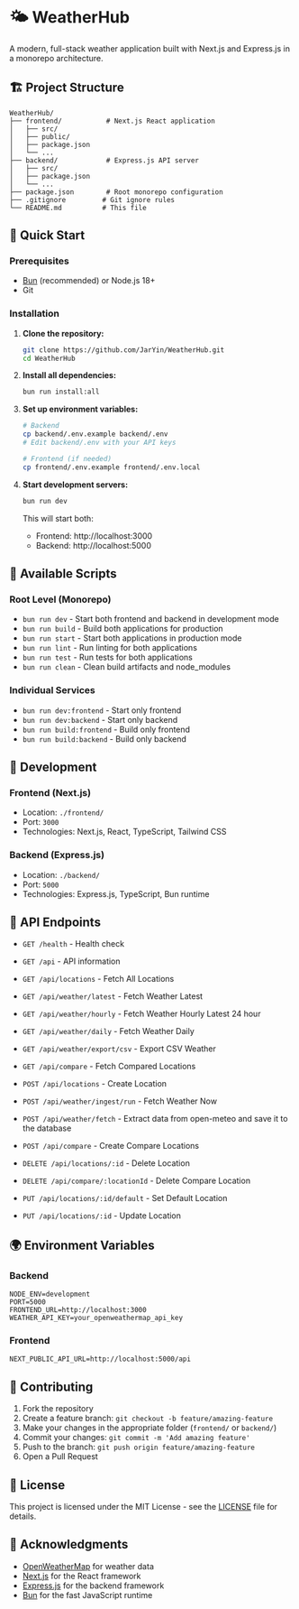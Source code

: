 # 🌤️ WeatherHub

A modern, full-stack weather application built with Next.js and Express.js in a monorepo architecture.

## 🏗️ Project Structure

```
WeatherHub/
├── frontend/           # Next.js React application
│   ├── src/
│   ├── public/
│   ├── package.json
│   └── ...
├── backend/            # Express.js API server
│   ├── src/
│   ├── package.json
│   └── ...
├── package.json        # Root monorepo configuration
├── .gitignore         # Git ignore rules
└── README.md          # This file
```

## 🚀 Quick Start

### Prerequisites
- [Bun](https://bun.sh) (recommended) or Node.js 18+
- Git

### Installation

1. **Clone the repository:**
   ```bash
   git clone https://github.com/JarYin/WeatherHub.git
   cd WeatherHub
   ```

2. **Install all dependencies:**
   ```bash
   bun run install:all
   ```

3. **Set up environment variables:**
   ```bash
   # Backend
   cp backend/.env.example backend/.env
   # Edit backend/.env with your API keys
   
   # Frontend (if needed)
   cp frontend/.env.example frontend/.env.local
   ```

4. **Start development servers:**
   ```bash
   bun run dev
   ```

   This will start both:
   - Frontend: http://localhost:3000
   - Backend: http://localhost:5000

## 📜 Available Scripts

### Root Level (Monorepo)
- `bun run dev` - Start both frontend and backend in development mode
- `bun run build` - Build both applications for production
- `bun run start` - Start both applications in production mode
- `bun run lint` - Run linting for both applications
- `bun run test` - Run tests for both applications
- `bun run clean` - Clean build artifacts and node_modules

### Individual Services
- `bun run dev:frontend` - Start only frontend
- `bun run dev:backend` - Start only backend
- `bun run build:frontend` - Build only frontend
- `bun run build:backend` - Build only backend

## 🔧 Development

### Frontend (Next.js)
- Location: `./frontend/`
- Port: `3000`
- Technologies: Next.js, React, TypeScript, Tailwind CSS

### Backend (Express.js)
- Location: `./backend/`
- Port: `5000`
- Technologies: Express.js, TypeScript, Bun runtime

## 📡 API Endpoints

- `GET /health` - Health check
- `GET /api` - API information
- `GET /api/locations` - Fetch All Locations
- `GET /api/weather/latest` - Fetch Weather Latest
- `GET /api/weather/hourly` - Fetch Weather Hourly Latest 24 hour
- `GET /api/weather/daily` - Fetch Weather Daily
- `GET /api/weather/export/csv` - Export CSV Weather
- `GET /api/compare` - Fetch Compared Locations

- `POST /api/locations` - Create Location
- `POST /api/weather/ingest/run` - Fetch Weather Now
- `POST /api/weather/fetch` - Extract data from open-meteo and save it to the database
- `POST /api/compare` - Create Compare Locations

- `DELETE /api/locations/:id` - Delete Location
- `DELETE /api/compare/:locationId` - Delete Compare Location

- `PUT /api/locations/:id/default` - Set Default Location
- `PUT /api/locations/:id` - Update Location

## 🌍 Environment Variables

### Backend
```env
NODE_ENV=development
PORT=5000
FRONTEND_URL=http://localhost:3000
WEATHER_API_KEY=your_openweathermap_api_key
```

### Frontend
```env
NEXT_PUBLIC_API_URL=http://localhost:5000/api
```

## 🤝 Contributing

1. Fork the repository
2. Create a feature branch: `git checkout -b feature/amazing-feature`
3. Make your changes in the appropriate folder (`frontend/` or `backend/`)
4. Commit your changes: `git commit -m 'Add amazing feature'`
5. Push to the branch: `git push origin feature/amazing-feature`
6. Open a Pull Request

## 📝 License

This project is licensed under the MIT License - see the [LICENSE](LICENSE) file for details.

## 🙏 Acknowledgments

- [OpenWeatherMap](https://openweathermap.org/) for weather data
- [Next.js](https://nextjs.org/) for the React framework
- [Express.js](https://expressjs.com/) for the backend framework
- [Bun](https://bun.sh/) for the fast JavaScript runtime
